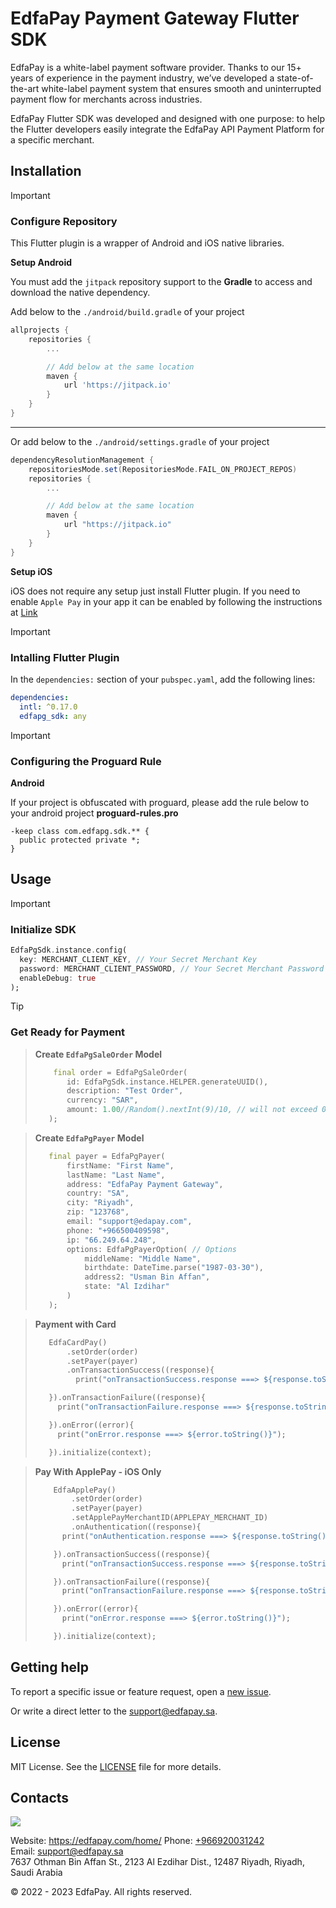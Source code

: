 # EdfaPay Payment Gateway Flutter SDK

EdfaPay is a white-label payment software provider. Thanks to our 15+ years of experience in the
payment industry, we’ve developed a state-of-the-art white-label payment system that ensures smooth
and uninterrupted payment flow for merchants across industries.

EdfaPay Flutter SDK was developed and designed with one purpose: to help the Flutter developers
easily integrate the EdfaPay API Payment Platform for a specific merchant.


## Installation
> [!IMPORTANT]
> ### Configure Repository
> This Flutter plugin is a wrapper of Android and iOS native libraries.
> 
> **Setup Android**
> 
> You must add the `jitpack` repository support to the **Gradle** to access and download the native dependency. 
>
> Add below to the `./android/build.gradle` of your project
> 
> ```groovy
> allprojects {
>     repositories {
>         ...
> 
>         // Add below at the same location 
>         maven {
>             url 'https://jitpack.io'
>         }
>     }
> }
> ```
> ----
>
> Or add below to the `./android/settings.gradle` of your project
> 
> ```groovy
> dependencyResolutionManagement {
>     repositoriesMode.set(RepositoriesMode.FAIL_ON_PROJECT_REPOS)
>     repositories {
>         ...
> 
>         // Add below at the same location 
>         maven {
>             url "https://jitpack.io"
>         }
>     }
> }
> ```
>
> 
> **Setup iOS**
> 
> iOS does not require any setup just install Flutter plugin.
> If you need to enable `Apple Pay` in your app it can be enabled by following the instructions
> at [Link](https://github.com/edfapay/edfa-pg-flutter-sdk)

> [!IMPORTANT]
> ### Intalling Flutter Plugin
> 
> In the `dependencies:` section of your `pubspec.yaml`, add the following lines:
> 
> ```pubspec.yaml
> dependencies:
>   intl: ^0.17.0
>   edfapg_sdk: any
> ```

> [!IMPORTANT]
> ### Configuring the Proguard Rule
>
> **Android**
> 
> If your project is obfuscated with proguard, please add the rule below to your android project **proguard-rules.pro**
> 
> ```
> -keep class com.edfapg.sdk.** {
>   public protected private *;
> }
> ```

## Usage
> [!IMPORTANT]
> ### Initialize SDK
> 
> ```dart
> EdfaPgSdk.instance.config(
>   key: MERCHANT_CLIENT_KEY, // Your Secret Merchant Key
>   password: MERCHANT_CLIENT_PASSWORD, // Your Secret Merchant Password
>   enableDebug: true
> );
> ```

> [!TIP]
> ### Get Ready for Payment
> > **Create `EdfaPgSaleOrder` Model**
> > ```dart
> >     final order = EdfaPgSaleOrder(
> >        id: EdfaPgSdk.instance.HELPER.generateUUID(),
> >        description: "Test Order",
> >        currency: "SAR",
> >        amount: 1.00//Random().nextInt(9)/10, // will not exceed 0.9
> >    );
> > ```
>
> > **Create `EdfaPgPayer` Model**
> > ```dart
> >    final payer = EdfaPgPayer(
> >        firstName: "First Name",
> >        lastName: "Last Name",
> >        address: "EdfaPay Payment Gateway",
> >        country: "SA",
> >        city: "Riyadh",
> >        zip: "123768",
> >        email: "support@edapay.com",
> >        phone: "+966500409598",
> >        ip: "66.249.64.248",
> >        options: EdfaPgPayerOption( // Options
> >            middleName: "Middle Name",
> >            birthdate: DateTime.parse("1987-03-30"),
> >            address2: "Usman Bin Affan",
> >            state: "Al Izdihar"
> >        )
> >    );
> > ```
> 
> > **Payment with Card**
> > ```dart
> >    EdfaCardPay()
> >        .setOrder(order)
> >        .setPayer(payer)
> >        .onTransactionSuccess((response){
> >          print("onTransactionSuccess.response ===> ${response.toString()}");
> >
> >    }).onTransactionFailure((response){
> >      print("onTransactionFailure.response ===> ${response.toString()}");
> >
> >    }).onError((error){
> >      print("onError.response ===> ${error.toString()}");
> >
> >    }).initialize(context);
> > ```
>
> > **Pay With ApplePay - iOS Only**
> > ```dart
> >     EdfaApplePay()
> >         .setOrder(order)
> >         .setPayer(payer)
> >         .setApplePayMerchantID(APPLEPAY_MERCHANT_ID)
> >         .onAuthentication((response){
> >       print("onAuthentication.response ===> ${response.toString()}");
> > 
> >     }).onTransactionSuccess((response){
> >       print("onTransactionSuccess.response ===> ${response.toString()}");
> > 
> >     }).onTransactionFailure((response){
> >       print("onTransactionFailure.response ===> ${response.toString()}");
> > 
> >     }).onError((error){
> >       print("onError.response ===> ${error.toString()}");
> > 
> >     }).initialize(context);
> > ```

<!--
> [!TIP]
> ### Sale Transaction
> <details>
>   <summary> To pay with card </summary>
> </details>

> [!TIP]
> ### Recurring Transaction
> <details>
>   <summary> To pay with card </summary>
> </details>

> [!TIP]
> ### Capture Transaction
> <details>
>   <summary> To pay with card </summary>
> </details>

> [!TIP]
> ### Credit Void Transaction
> <details>
>   <summary> To pay with card </summary>
> </details>

> [!TIP]
> ### Transaction Status
> <details>
>   <summary> To pay with card </summary>
> </details>

> [!TIP]
> ### Transaction Detail
> <details>
>   <summary> To pay with card </summary>
> </details>
-->

## Getting help

To report a specific issue or feature request, open
a [new issue](https://github.com/edfapay/edfa-pg-flutter-sdk/issues/new).

Or write a direct letter to the [support@edfapay.sa](mailto:support@edfapay.sa).

## License

MIT License. See
the [LICENSE](https://github.com/edfapay/edfa-pg-flutter-sdk/blob/master/LICENSE) file for
more details.

## Contacts

![](/media/footer.png)

Website: https://edfapay.com/home/
Phone: [+966920031242](tel:+966920033633)  
Email: [support@edfapay.sa](mailto:support@edfapay.sa)  
7637 Othman Bin Affan St., 2123 Al Ezdihar Dist., 12487 Riyadh, Riyadh, Saudi Arabia

© 2022 - 2023 EdfaPay. All rights reserved.


